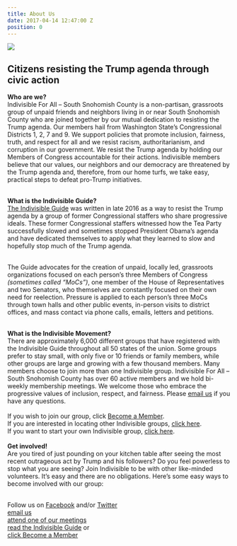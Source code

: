 ```yaml
---
title: About Us
date: 2017-04-14 12:47:00 Z
position: 0
---
```


<div class="image">
      <img src="/uploads/resist1.jpg">
      <h2>Citizens resisting the Trump agenda through civic action</h2>
</div>
<b>Who are we?</b><br>
Indivisible For All – South Snohomish County is a non-partisan, grassroots group of unpaid friends and neighbors living in or near South Snohomish County who are joined together by our mutual dedication to resisting the Trump agenda.  Our members hail from Washington State’s Congressional Districts 1, 2, 7 and 9.  We support policies that promote inclusion, fairness, truth, and respect for all and we resist racism, authoritarianism, and corruption in our government.   We resist the Trump agenda by holding our Members of Congress accountable for their actions.  Indivisible members believe that our values, our neighbors and our democracy are threatened by the Trump agenda and, therefore, from our home turfs, we take easy, practical steps to defeat pro-Trump initiatives. <br><br>

<b>What is the Indivisible Guide?</b><br>
<a href="https://www.indivisibleguide.com/">The Indivisible Guide</a> was written in late 2016 as a way to resist the Trump agenda by a group of former Congressional staffers who share progressive ideals.  These former Congressional staffers witnessed how the Tea Party successfully slowed and sometimes stopped President Obama’s agenda and have dedicated themselves to apply what they learned to slow and hopefully stop much of the Trump agenda.<br><br>

The Guide advocates for the creation of unpaid, locally led, grassroots organizations focused on each person’s three Members of Congress <i>(sometimes called “MoCs”)</i>, one member of the House of Representatives and two Senators, who themselves are constantly focused on their own need for reelection.  Pressure is applied to each person’s three MoCs through town halls and other public events, in-person visits to district offices, and mass contact via phone calls, emails, letters and petitions.<br><br>

<b>What is the Indivisible Movement?</b><br>
There are approximately 6,000 different groups that have registered with the Indivisible Guide throughout all 50 states of the union.  Some groups prefer to stay small, with only five or 10 friends or family members, while other groups are large and growing with a few thousand members.  Many members choose to join more than one Indivisible group.  Indivisible For All – South Snohomish County has over 60 active members and we hold bi-weekly membership meetings.  We welcome those who embrace the progressive values of inclusion, respect, and fairness.  Please <a href="indivisible4all@gmail.com">email us</a> if you have any questions. <br><br> If you wish to join our group, click <a href="http://indivisiblesouthsnohomish.org/become-a-member.html">Become a Member</a>.<br>
If you are interested in locating other Indivisible groups, <a href="https://www.indivisibleguide.com/act-locally/">click here</a>.<br>
If you want to start your own Indivisible group, <a href="https://www.indivisibleguide.com/resources/online/group-leader-toolkit/#group-toolkit-header-intro">click here</a>.
<br><br>
<b>Get involved!</b><br>
Are you tired of just pounding on your kitchen table after seeing the most recent outrageous act by Trump and his followers?  Do you feel powerless to stop what you are seeing?  Join Indivisible to be with other like-minded volunteers.  It’s easy and there are no obligations.  Here’s some easy ways to become involved with our group:

<br>Follow us on <a href="https://www.facebook.com/groups/270954050003471/">Facebook</a> and/or <a href="https://twitter.com/Ind4AllSoSnoCo">Twitter</a><br>
<a href="indivisible4all@gmail.com">email us</a> <br>
<a href="http://indivisiblesouthsnohomish.org/calendar.html">attend one of our meetings</a><br>
<a href="https://www.indivisibleguide.com/guide/">read the Indivisible Guide</a> or<br>
<a href="http://indivisiblesouthsnohomish.org">click Become a Member</a>